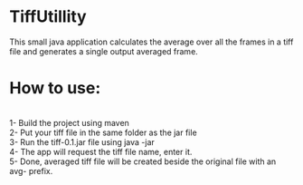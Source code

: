 # TiffUtillity
This small java application calculates the average over all the frames in a tiff file and generates a single output averaged frame.
</br>
<h1>How to use:</h1>
</br>
1- Build the project using maven
</br>
2- Put your tiff file in the same folder as the jar file
</br>
3- Run the tiff-0.1.jar file using java -jar
</br>
4- The app will request the tiff file name, enter it.
</br>
5- Done, averaged tiff file will be created beside the original file with an avg- prefix.
